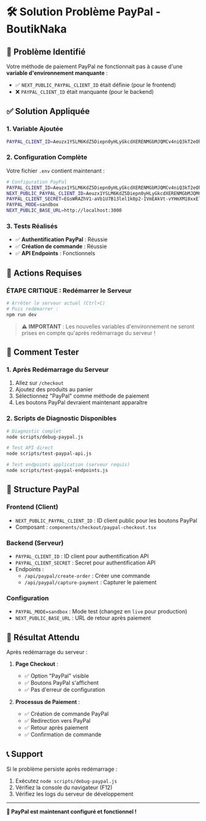 # 🛠️ Solution Problème PayPal - BoutikNaka

## 🐛 **Problème Identifié**

Votre méthode de paiement PayPal ne fonctionnait pas à cause d'une **variable d'environnement manquante** :

- ✅ `NEXT_PUBLIC_PAYPAL_CLIENT_ID` était définie (pour le frontend)
- ❌ `PAYPAL_CLIENT_ID` était manquante (pour le backend)

## ✅ **Solution Appliquée**

### 1. **Variable Ajoutée**
```bash
PAYPAL_CLIENT_ID=Aeuzx1YSLM6KdZ5Diepn0yHLyGkcdXERENMGbMJQMCv4niQ3kT2eOhaeOVLAhJDU8E5rNRXq0qF9ULux
```

### 2. **Configuration Complète**
Votre fichier `.env` contient maintenant :
```bash
# Configuration PayPal
PAYPAL_CLIENT_ID=Aeuzx1YSLM6KdZ5Diepn0yHLyGkcdXERENMGbMJQMCv4niQ3kT2eOhaeOVLAhJDU8E5rNRXq0qF9ULux
NEXT_PUBLIC_PAYPAL_CLIENT_ID=Aeuzx1YSLM6KdZ5Diepn0yHLyGkcdXERENMGbMJQMCv4niQ3kT2eOhaeOVLAhJDU8E5rNRXq0qF9ULux
PAYPAL_CLIENT_SECRET=EGsWRAZhV1-aVb1U7B13lel1k0p2-IVmEAkVt-vYHmXM18xxEltFUx1rErHHm0iNWcXq1S_FGIhq8Kko
PAYPAL_MODE=sandbox
NEXT_PUBLIC_BASE_URL=http://localhost:3000
```

### 3. **Tests Réalisés**
- ✅ **Authentification PayPal** : Réussie
- ✅ **Création de commande** : Réussie
- ✅ **API Endpoints** : Fonctionnels

## 🚀 **Actions Requises**

### **ÉTAPE CRITIQUE : Redémarrer le Serveur**
```bash
# Arrêter le serveur actuel (Ctrl+C)
# Puis redémarrer :
npm run dev
```

> ⚠️ **IMPORTANT** : Les nouvelles variables d'environnement ne seront prises en compte qu'après redémarrage du serveur !

## 🧪 **Comment Tester**

### 1. **Après Redémarrage du Serveur**
1. Allez sur `/checkout`
2. Ajoutez des produits au panier
3. Sélectionnez "PayPal" comme méthode de paiement
4. Les boutons PayPal devraient maintenant apparaître

### 2. **Scripts de Diagnostic Disponibles**
```bash
# Diagnostic complet
node scripts/debug-paypal.js

# Test API direct
node scripts/test-paypal-api.js

# Test endpoints application (serveur requis)
node scripts/test-paypal-endpoints.js
```

## 🔧 **Structure PayPal**

### **Frontend (Client)**
- `NEXT_PUBLIC_PAYPAL_CLIENT_ID` : ID client public pour les boutons PayPal
- Composant : `components/checkout/paypal-checkout.tsx`

### **Backend (Serveur)**
- `PAYPAL_CLIENT_ID` : ID client pour authentification API
- `PAYPAL_CLIENT_SECRET` : Secret pour authentification API
- Endpoints :
  - `/api/paypal/create-order` : Créer une commande
  - `/api/paypal/capture-payment` : Capturer le paiement

### **Configuration**
- `PAYPAL_MODE=sandbox` : Mode test (changez en `live` pour production)
- `NEXT_PUBLIC_BASE_URL` : URL de retour après paiement

## 🎯 **Résultat Attendu**

Après redémarrage du serveur :

1. **Page Checkout** :
   - ✅ Option "PayPal" visible
   - ✅ Boutons PayPal s'affichent
   - ✅ Pas d'erreur de configuration

2. **Processus de Paiement** :
   - ✅ Création de commande PayPal
   - ✅ Redirection vers PayPal
   - ✅ Retour après paiement
   - ✅ Confirmation de commande

## 📞 **Support**

Si le problème persiste après redémarrage :

1. Exécutez `node scripts/debug-paypal.js`
2. Vérifiez la console du navigateur (F12)
3. Vérifiez les logs du serveur de développement

---

**🎉 PayPal est maintenant configuré et fonctionnel !**

